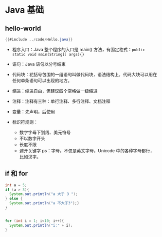 # Java 基础
## hello-world

```java
{{#include ../code/Hello.java}}
```
- 程序入口：Java 整个程序的入口是 main() 方法，有固定格式：`public static void main(String[] args){}`

- 语句：Java 语句以分号结束
- 代码块：花括号包围的一组语句叫做代码块，语法结构上，代码大块可以用在任何单条语句可以出现的地方。
- 缩进：缩进自由，但建议四个空格做一级缩进

- 注释：注释有三种：单行注释、多行注释、文档注释

- 变量：先声明，后使用
- 标识符规则：
  - 数字字母下划线、美元符号
  - 不以数字开头
  - 长度不限
  - 避开关键字
  ps：字母，不仅是英文字母，Unicode 中的各种字母都行，比如汉字。

## if 和 for

```java
int a = 5;
if (a > 3){
  System.out.println("a 大于 3 ");
} else {
  System.out.println("a 不大于3");)
}


for (int i = 1; i<10; i++){
  System.out.println("i:" + i);
}
```

